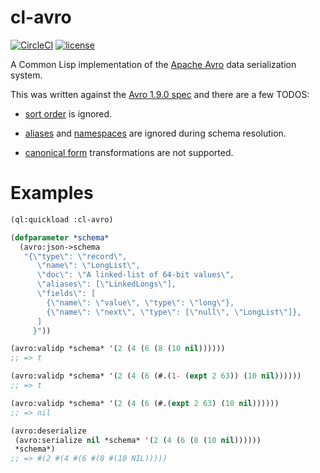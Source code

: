 # cl-avro

[![CircleCI](https://circleci.com/gh/SahilKang/cl-avro.svg?style=shield)](https://circleci.com/gh/SahilKang/cl-avro)
[![license](https://img.shields.io/badge/license-GPL%20v3-blue.svg)](https://github.com/SahilKang/cl-avro/blob/master/LICENSE)

A Common Lisp implementation of the
[Apache Avro](https://github.com/apache/avro) data serialization system.

This was written against the
[Avro 1.9.0 spec](https://avro.apache.org/docs/1.9.0/spec.html)
and there are a few TODOS:

* [sort order](https://avro.apache.org/docs/1.9.0/spec.html#order)
is ignored.

* [aliases](https://avro.apache.org/docs/1.9.0/spec.html#Aliases)
and [namespaces](https://avro.apache.org/docs/1.9.0/spec.html#names)
are ignored during schema resolution.

* [canonical form](https://avro.apache.org/docs/1.9.0/spec.html#Parsing+Canonical+Form+for+Schemas)
transformations are not supported.

# Examples

```lisp
(ql:quickload :cl-avro)

(defparameter *schema*
  (avro:json->schema
   "{\"type\": \"record\",
      \"name\": \"LongList\",
      \"doc\": \"A linked-list of 64-bit values\",
      \"aliases\": [\"LinkedLongs\"],
      \"fields\": [
        {\"name\": \"value\", \"type\": \"long\"},
        {\"name\": \"next\", \"type\": [\"null\", \"LongList\"]},
      ]
     }"))

(avro:validp *schema* '(2 (4 (6 (8 (10 nil))))))
;; => t

(avro:validp *schema* '(2 (4 (6 (#.(1- (expt 2 63)) (10 nil))))))
;; => t

(avro:validp *schema* '(2 (4 (6 (#.(expt 2 63) (10 nil))))))
;; => nil

(avro:deserialize
 (avro:serialize nil *schema* '(2 (4 (6 (8 (10 nil))))))
 *schema*)
;; => #(2 #(4 #(6 #(8 #(10 NIL)))))
```
